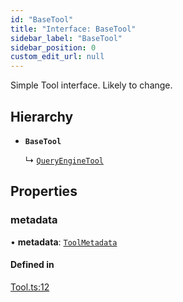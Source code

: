 ```yaml
---
id: "BaseTool"
title: "Interface: BaseTool"
sidebar_label: "BaseTool"
sidebar_position: 0
custom_edit_url: null
---
```


Simple Tool interface. Likely to change.

## Hierarchy

- **`BaseTool`**

  ↳ [`QueryEngineTool`](QueryEngineTool.md)

## Properties

### metadata

• **metadata**: [`ToolMetadata`](ToolMetadata.md)

#### Defined in

[Tool.ts:12](https://github.com/run-llama/LlamaIndexTS/blob/6f2cb31/packages/core/src/Tool.ts#L12)
